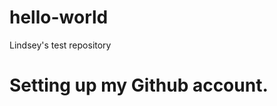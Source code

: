 # hello-world
Lindsey's test repository
<body>
  <h1>
    Setting up my Github account.
  </h1>
  </body>
